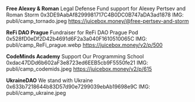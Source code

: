 **Free Alexey & Roman**
Legal Defense Fund support for Alexey Pertsev and Roman Storm
0x3DE9AabAf8299981717C4B0DC0B747aDA3ad1878
IMG: publi/camp_tornado.jpeg
https://juicebox.money/@free-pertsev-and-storm

**ReFi DAO Prague**
Fundraiser for ReFi DAO Prague Pod
0x528fD0eDf2D42b4691d6F2a3a040F1610510065C
IMG: publi/camp_ReFi_prague.webp
https://juicebox.money/v2/p/500

**CodeMinds Academy**
Support Our Programming School
0xdac47DDd6b602aF3e8723ed6EEB5cb9F5550fe21
IMG: publi/camp_codemids.jpeg
https://juicebox.money/v2/p/615

**UkraineDAO**
We stand with Ukraine
0x633b7218644b83D57d90e7299039ebAb19698e9C
IMG: publi/camp_ukraine.jpeg
